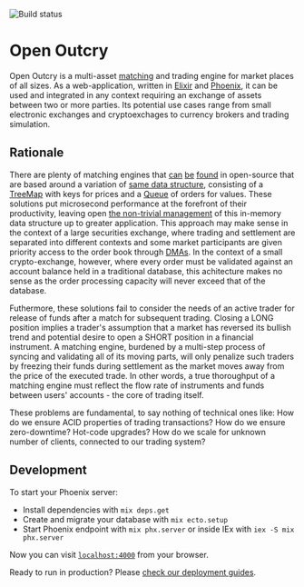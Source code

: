 ![Build status](https://github.com/tolyo/open-outcry/actions/workflows/elixir.yml/badge.svg)

# Open Outcry

Open Outcry is a multi-asset [matching](https://en.wikipedia.org/wiki/Order_matching_system) and trading engine for market places of all sizes. As a
web-application, written in [Elixir](https://elixir-lang.org/) and [Phoenix](https://www.phoenixframework.org/),
it can be used and integrated in any context requiring an exchange of assets between two or more parties. Its
potential use cases range from small electronic exchanges and cryptoexchages to currency brokers and trading
simulation.

## Rationale

There are plenty of matching engines that [can](https://github.com/Laffini/Java-Matching-Engine) 
[be](https://github.com/enewhuis/liquibook) [found](https://www.opensourceagenda.com/projects/exchange-core) in open-source that are based around 
a variation of [same data structure](https://link.springer.com/chapter/10.1007/978-1-4302-0147-2_2), consisting of a [TreeMap](https://docs.oracle.com/javase/8/docs/api/java/util/TreeMap.html) with keys for prices and a [Queue](https://docs.oracle.com/javase/7/docs/api/java/util/Queue.html) of orders for values. These
solutions put microsecond performance at the forefront of their productivity, leaving open [the non-trivial management](https://martinfowler.com/articles/lmax.html#KeepingItAllInMemory) of this in-memory data structure up to greater application. This approach may make sense in the context of a large securities exchange, where
trading and settlement are separated into different contexts and some market participants are given priority
access to the order book through [DMAs](https://www.investopedia.com/terms/d/directmarketaccess.asp). In the context of a small crypto-exchange, however, where every order must be validated against an account balance held in a traditional database, this achitecture makes no sense 
as the order processing capacity will never exceed that of the database.  

Futhermore, these solutions fail to consider the needs of an active trader for release of funds after a match for subsequent trading. Closing a LONG position implies a trader's assumption that a market has 
reversed its bullish trend and potential desire to open a SHORT position in a 
financial instrument. A matching engine, burdened by a multi-step process of syncing and validating all of its moving parts, will only penalize such traders by freezing their funds during settlement as the market moves away from the price of the executed trade. In other words, a true thoroughput of a matching engine must reflect the flow rate of instruments and funds between users' accounts - the core of trading itself.

These problems are fundamental, to say nothing of technical ones like: How do we ensure ACID properties of trading transactions? How do we ensure zero-downtime? Hot-code upgrades? How do we scale for unknown number of clients, connected to our trading system?


## Development

To start your Phoenix server:

  * Install dependencies with `mix deps.get`
  * Create and migrate your database with `mix ecto.setup`
  * Start Phoenix endpoint with `mix phx.server` or inside IEx with `iex -S mix phx.server`

Now you can visit [`localhost:4000`](http://localhost:4000) from your browser.

Ready to run in production? Please [check our deployment guides](https://hexdocs.pm/phoenix/deployment.html).